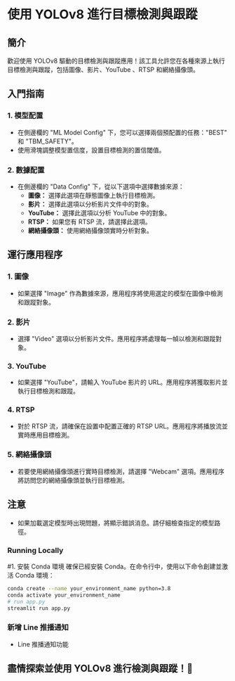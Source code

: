 # 使用 YOLOv8 進行目標檢測與跟蹤

## 簡介
歡迎使用 YOLOv8 驅動的目標檢測與跟蹤應用！該工具允許您在各種來源上執行目標檢測與跟蹤，包括圖像、影片、YouTube 、RTSP 和網絡攝像頭。

## 入門指南

### 1. 模型配置
- 在側邊欄的 "ML Model Config" 下，您可以選擇兩個預配置的任務："BEST" 和 "TBM_SAFETY"。
- 使用滑塊調整模型置信度，設置目標檢測的置信閾值。

### 2. 數據配置
- 在側邊欄的 "Data Config" 下，從以下選項中選擇數據來源：
  - **圖像：** 選擇此選項在靜態圖像上執行目標檢測。
  - **影片：** 選擇此選項以分析影片文件中的對象。
  - **YouTube：** 選擇此選項以分析 YouTube 中的對象。
  - **RTSP：** 如果您有 RTSP 流，請選擇此選項。
  - **網絡攝像頭：** 使用網絡攝像頭實時分析對象。

## 運行應用程序

### 1. 圖像
- 如果選擇 "Image" 作為數據來源，應用程序將使用選定的模型在圖像中檢測和跟蹤對象。

### 2. 影片
- 選擇 "Video" 選項以分析影片文件。應用程序將處理每一幀以檢測和跟蹤對象。

### 3. YouTube 
- 如果選擇 "YouTube"，請輸入 YouTube 影片的 URL。應用程序將獲取影片並執行目標檢測和跟蹤。

### 4. RTSP 
- 對於 RTSP 流，請確保在設置中配置正確的 RTSP URL。應用程序將播放流並實時應用目標檢測。

### 5. 網絡攝像頭
- 若要使用網絡攝像頭進行實時目標檢測，請選擇 "Webcam" 選項。應用程序將訪問您的網絡攝像頭並執行目標檢測。

## 注意
- 如果加載選定模型時出現問題，將顯示錯誤消息。請仔細檢查指定的模型路徑。

### Running Locally
#1. 安裝 Conda 環境
確保已經安裝 Conda。在命令行中，使用以下命令創建並激活 Conda 環境：
```bash
conda create --name your_environment_name python=3.8
conda activate your_environment_name
# run app.py
streamlit run app.py
```

### 新增 Line 推播通知 
-  Line 推播通知功能

## 盡情探索並使用 YOLOv8 進行檢測與跟蹤！🚀

